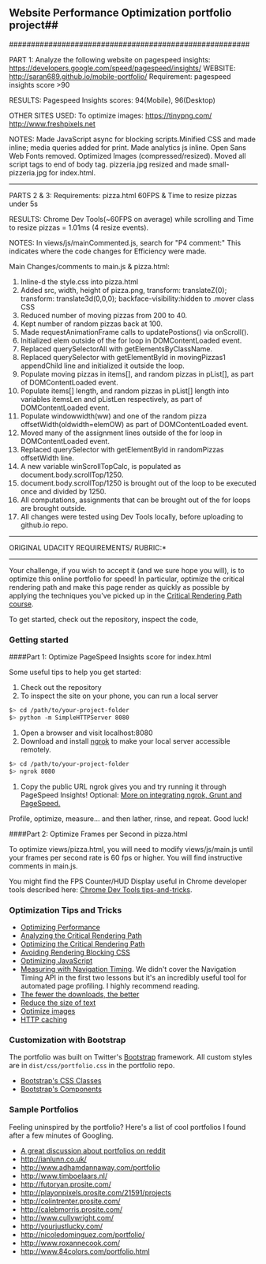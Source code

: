 ## Website Performance Optimization portfolio project##
#######################################################

PART 1: 
Analyze the following website on pagespeed insights: https://developers.google.com/speed/pagespeed/insights/
WEBSITE: http://saran689.github.io/mobile-portfolio/
Requirement: pagespeed insights score >90

RESULTS: 
Pagespeed Insights scores: 94(Mobile), 96(Desktop)

OTHER SITES USED:
To optimize images: 
https://tinypng.com/
http://www.freshpixels.net

NOTES:
Made JavaScript async for blocking scripts.Minified CSS and made inline; media queries added for print.
Made analytics js inline. Open Sans Web Fonts removed. Optimized Images (compressed/resized).
Moved all script tags to end of body tag.
pizzeria.jpg resized and made small-pizzeria.jpg for index.html.
*******
PARTS 2 & 3: 
Requirements: pizza.html 60FPS & Time to resize pizzas under 5s

RESULTS: 
Chrome Dev Tools(~60FPS on average) while scrolling and Time to resize pizzas = 1.01ms (4 resize events).

NOTES:
In views/js/mainCommented.js, search for "P4 comment:" This indicates where the code changes for Efficiency were made.

Main Changes/comments to main.js & pizza.html:
1. Inline-d the style.css into pizza.html
2. Added src, width, height of pizza.png, transform: translateZ(0); transform: translate3d(0,0,0);
  backface-visibility:hidden to .mover class CSS
3. Reduced number of moving pizzas from 200 to 40.
4. Kept number of random pizzas back at 100.
5. Made requestAnimationFrame calls to updatePostions() via onScroll().
6. Initialized elem outside of the for loop in DOMContentLoaded event.
7. Replaced querySelectorAll with getElementsByClassName.
8. Replaced querySelector with getElementById in movingPizzas1 appendChild line and initialized it outside the loop.
9. Populate moving pizzas in items[], and random pizzas in pList[], as part of DOMContentLoaded event.
10. Populate items[] length, and random pizzas in pList[] length into variables itemsLen and pListLen respectively, 
  as part of DOMContentLoaded event.
11. Populate windowwidth(ww) and one of the random pizza offsetWidth(oldwidth=elemOW) as part of DOMContentLoaded event.
12. Moved many of the assignment lines outside of the for loop in DOMContentLoaded event.
13. Replaced querySelector with getElementById in randomPizzas offsetWidth line.
14. A new variable winScrollTopCalc, is populated as document.body.scrollTop/1250. 
15. document.body.scrollTop/1250 is brought out of the loop to be executed once and divided by 1250. 
16. All computations, assignments that can be brought out of the for loops are brought outside.
17. All changes were tested using Dev Tools locally, before uploading to github.io repo.


***************************************
ORIGINAL UDACITY REQUIREMENTS/ RUBRIC:*
***************************************
Your challenge, if you wish to accept it (and we sure hope you will), is to optimize this online portfolio for speed! In particular, optimize the critical rendering path and make this page render as quickly as possible by applying the techniques you've picked up in the [Critical Rendering Path course](https://www.udacity.com/course/ud884).

To get started, check out the repository, inspect the code,

### Getting started

####Part 1: Optimize PageSpeed Insights score for index.html

Some useful tips to help you get started:

1. Check out the repository
1. To inspect the site on your phone, you can run a local server

  ```bash
  $> cd /path/to/your-project-folder
  $> python -m SimpleHTTPServer 8080
  ```

1. Open a browser and visit localhost:8080
1. Download and install [ngrok](https://ngrok.com/) to make your local server accessible remotely.

  ``` bash
  $> cd /path/to/your-project-folder
  $> ngrok 8080
  ```

1. Copy the public URL ngrok gives you and try running it through PageSpeed Insights! Optional: [More on integrating ngrok, Grunt and PageSpeed.](http://www.jamescryer.com/2014/06/12/grunt-pagespeed-and-ngrok-locally-testing/)

Profile, optimize, measure... and then lather, rinse, and repeat. Good luck!

####Part 2: Optimize Frames per Second in pizza.html

To optimize views/pizza.html, you will need to modify views/js/main.js until your frames per second rate is 60 fps or higher. You will find instructive comments in main.js. 

You might find the FPS Counter/HUD Display useful in Chrome developer tools described here: [Chrome Dev Tools tips-and-tricks](https://developer.chrome.com/devtools/docs/tips-and-tricks).

### Optimization Tips and Tricks
* [Optimizing Performance](https://developers.google.com/web/fundamentals/performance/ "web performance")
* [Analyzing the Critical Rendering Path](https://developers.google.com/web/fundamentals/performance/critical-rendering-path/analyzing-crp.html "analyzing crp")
* [Optimizing the Critical Rendering Path](https://developers.google.com/web/fundamentals/performance/critical-rendering-path/optimizing-critical-rendering-path.html "optimize the crp!")
* [Avoiding Rendering Blocking CSS](https://developers.google.com/web/fundamentals/performance/critical-rendering-path/render-blocking-css.html "render blocking css")
* [Optimizing JavaScript](https://developers.google.com/web/fundamentals/performance/critical-rendering-path/adding-interactivity-with-javascript.html "javascript")
* [Measuring with Navigation Timing](https://developers.google.com/web/fundamentals/performance/critical-rendering-path/measure-crp.html "nav timing api"). We didn't cover the Navigation Timing API in the first two lessons but it's an incredibly useful tool for automated page profiling. I highly recommend reading.
* <a href="https://developers.google.com/web/fundamentals/performance/optimizing-content-efficiency/eliminate-downloads.html">The fewer the downloads, the better</a>
* <a href="https://developers.google.com/web/fundamentals/performance/optimizing-content-efficiency/optimize-encoding-and-transfer.html">Reduce the size of text</a>
* <a href="https://developers.google.com/web/fundamentals/performance/optimizing-content-efficiency/image-optimization.html">Optimize images</a>
* <a href="https://developers.google.com/web/fundamentals/performance/optimizing-content-efficiency/http-caching.html">HTTP caching</a>

### Customization with Bootstrap
The portfolio was built on Twitter's <a href="http://getbootstrap.com/">Bootstrap</a> framework. All custom styles are in `dist/css/portfolio.css` in the portfolio repo.

* <a href="http://getbootstrap.com/css/">Bootstrap's CSS Classes</a>
* <a href="http://getbootstrap.com/components/">Bootstrap's Components</a>

### Sample Portfolios

Feeling uninspired by the portfolio? Here's a list of cool portfolios I found after a few minutes of Googling.

* <a href="http://www.reddit.com/r/webdev/comments/280qkr/would_anybody_like_to_post_their_portfolio_site/">A great discussion about portfolios on reddit</a>
* <a href="http://ianlunn.co.uk/">http://ianlunn.co.uk/</a>
* <a href="http://www.adhamdannaway.com/portfolio">http://www.adhamdannaway.com/portfolio</a>
* <a href="http://www.timboelaars.nl/">http://www.timboelaars.nl/</a>
* <a href="http://futoryan.prosite.com/">http://futoryan.prosite.com/</a>
* <a href="http://playonpixels.prosite.com/21591/projects">http://playonpixels.prosite.com/21591/projects</a>
* <a href="http://colintrenter.prosite.com/">http://colintrenter.prosite.com/</a>
* <a href="http://calebmorris.prosite.com/">http://calebmorris.prosite.com/</a>
* <a href="http://www.cullywright.com/">http://www.cullywright.com/</a>
* <a href="http://yourjustlucky.com/">http://yourjustlucky.com/</a>
* <a href="http://nicoledominguez.com/portfolio/">http://nicoledominguez.com/portfolio/</a>
* <a href="http://www.roxannecook.com/">http://www.roxannecook.com/</a>
* <a href="http://www.84colors.com/portfolio.html">http://www.84colors.com/portfolio.html</a>
